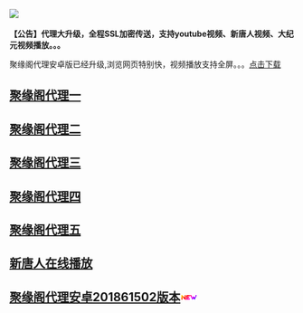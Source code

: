 ![](https://raw.githubusercontent.com/hao369/a/master/j.jpg)

**【公告】代理大升级，全程SSL加密传送，支持youtube视频、新唐人视频、大纪元视频播放。。。**

聚缘阁代理安卓版已经升级,浏览网页特别快，视频播放支持全屏。。。[点击下载](https://github.com/dtw9/9/raw/master/201861502.apk)

##  [聚缘阁代理一](http://48fx7f.ju89.heart2h.com/)

##  [聚缘阁代理二](http://5yxif8ya.gae.geass.tv/)

##  [聚缘阁代理三](http://5y7x8f5xt.tre.iloile.com/)

##  [聚缘阁代理四](http://5yix8fya.vsam.corriee.org/)

##  [聚缘阁代理五](http://5y78xff5xt.swqm.cesedria.com/)

##  [新唐人在线播放](http:/54jxfk75.tre.iloile.com/xtr9.html)







##  [聚缘阁代理安卓201861502版本](https://github.com/dtw9/9/raw/master/201861502.apk)![](https://raw.githubusercontent.com/jyg-1/jyg/master/new.gif)



